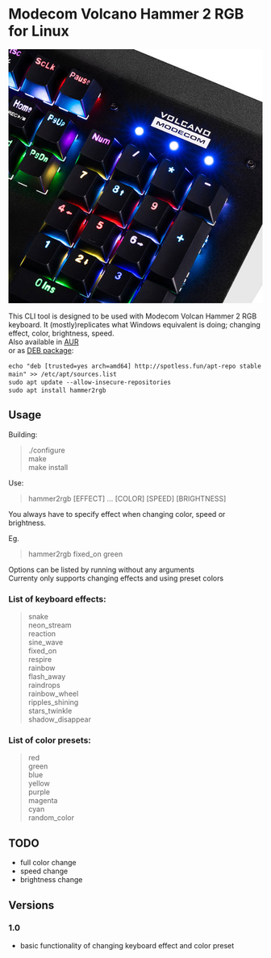 # Modecom Volcano Hammer 2 RGB for Linux
![alt text](pic.jpg)

This CLI tool is designed to be used with Modecom Volcan Hammer 2 RGB keyboard. It (mostly)replicates what Windows
equivalent is doing; changing effect, color, brightness, speed. \
Also available in [AUR](https://aur.archlinux.org/packages/hammer2rgb) \
or as [DEB package](http://spotless.fun/apt-repo/pool/main/hammer2rgb_1.0-1_amd64.deb):
```
echo "deb [trusted=yes arch=amd64] http://spotless.fun/apt-repo stable main" >> /etc/apt/sources.list
sudo apt update --allow-insecure-repositories
sudo apt install hammer2rgb
```

## Usage
Building:
> ./configure \
> make \
> make install

Use:
> hammer2rgb [EFFECT] ... [COLOR] [SPEED] [BRIGHTNESS]

You always have to specify effect when changing color, speed or brightness.

Eg.
> hammer2rgb fixed_on green

Options can be listed by running without any arguments \
Currenty only supports changing effects and using preset colors


### List of keyboard effects:
>snake \
>neon_stream \
>reaction \
>sine_wave \
>fixed_on \
>respire \
>rainbow \
>flash_away \
>raindrops \
>rainbow_wheel \
>ripples_shining \
>stars_twinkle \
>shadow_disappear
### List of color presets:
>red \
>green \
>blue \
>yellow \
>purple \
>magenta \
>cyan \
>random_color

## TODO
- full color change
- speed change
- brightness change

## Versions
### 1.0
- basic functionality of changing keyboard effect and color preset